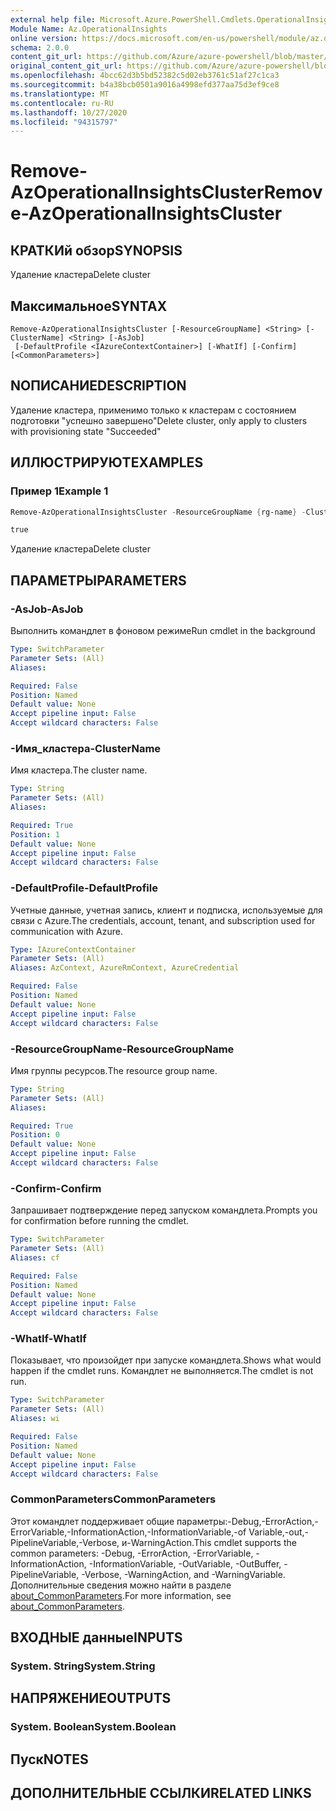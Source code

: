 ```yaml
---
external help file: Microsoft.Azure.PowerShell.Cmdlets.OperationalInsights.dll-Help.xml
Module Name: Az.OperationalInsights
online version: https://docs.microsoft.com/en-us/powershell/module/az.operationalinsights/remove-azoperationalinsightscluster
schema: 2.0.0
content_git_url: https://github.com/Azure/azure-powershell/blob/master/src/OperationalInsights/OperationalInsights/help/Remove-AzOperationalInsightsCluster.md
original_content_git_url: https://github.com/Azure/azure-powershell/blob/master/src/OperationalInsights/OperationalInsights/help/Remove-AzOperationalInsightsCluster.md
ms.openlocfilehash: 4bcc62d3b5bd52382c5d02eb3761c51af27c1ca3
ms.sourcegitcommit: b4a38bcb0501a9016a4998efd377aa75d3ef9ce8
ms.translationtype: MT
ms.contentlocale: ru-RU
ms.lasthandoff: 10/27/2020
ms.locfileid: "94315797"
---
```

# <span data-ttu-id="6801e-101">Remove-AzOperationalInsightsCluster</span><span class="sxs-lookup"><span data-stu-id="6801e-101">Remove-AzOperationalInsightsCluster</span></span>

## <span data-ttu-id="6801e-102">КРАТКИй обзор</span><span class="sxs-lookup"><span data-stu-id="6801e-102">SYNOPSIS</span></span>
<span data-ttu-id="6801e-103">Удаление кластера</span><span class="sxs-lookup"><span data-stu-id="6801e-103">Delete cluster</span></span>

## <span data-ttu-id="6801e-104">Максимальное</span><span class="sxs-lookup"><span data-stu-id="6801e-104">SYNTAX</span></span>

```
Remove-AzOperationalInsightsCluster [-ResourceGroupName] <String> [-ClusterName] <String> [-AsJob]
 [-DefaultProfile <IAzureContextContainer>] [-WhatIf] [-Confirm] [<CommonParameters>]
```

## <span data-ttu-id="6801e-105">NОПИСАНИЕ</span><span class="sxs-lookup"><span data-stu-id="6801e-105">DESCRIPTION</span></span>
<span data-ttu-id="6801e-106">Удаление кластера, применимо только к кластерам с состоянием подготовки "успешно завершено"</span><span class="sxs-lookup"><span data-stu-id="6801e-106">Delete cluster, only apply to clusters with provisioning state "Succeeded"</span></span>

## <span data-ttu-id="6801e-107">ИЛЛЮСТРИРУЮТ</span><span class="sxs-lookup"><span data-stu-id="6801e-107">EXAMPLES</span></span>

### <span data-ttu-id="6801e-108">Пример 1</span><span class="sxs-lookup"><span data-stu-id="6801e-108">Example 1</span></span>
```powershell
Remove-AzOperationalInsightsCluster -ResourceGroupName {rg-name} -ClusterName {cluster-name}

true
```

<span data-ttu-id="6801e-109">Удаление кластера</span><span class="sxs-lookup"><span data-stu-id="6801e-109">Delete cluster</span></span>

## <span data-ttu-id="6801e-110">ПАРАМЕТРЫ</span><span class="sxs-lookup"><span data-stu-id="6801e-110">PARAMETERS</span></span>

### <span data-ttu-id="6801e-111">-AsJob</span><span class="sxs-lookup"><span data-stu-id="6801e-111">-AsJob</span></span>
<span data-ttu-id="6801e-112">Выполнить командлет в фоновом режиме</span><span class="sxs-lookup"><span data-stu-id="6801e-112">Run cmdlet in the background</span></span>

```yaml
Type: SwitchParameter
Parameter Sets: (All)
Aliases:

Required: False
Position: Named
Default value: None
Accept pipeline input: False
Accept wildcard characters: False
```

### <span data-ttu-id="6801e-113">-Имя_кластера</span><span class="sxs-lookup"><span data-stu-id="6801e-113">-ClusterName</span></span>
<span data-ttu-id="6801e-114">Имя кластера.</span><span class="sxs-lookup"><span data-stu-id="6801e-114">The cluster name.</span></span>

```yaml
Type: String
Parameter Sets: (All)
Aliases:

Required: True
Position: 1
Default value: None
Accept pipeline input: False
Accept wildcard characters: False
```

### <span data-ttu-id="6801e-115">-DefaultProfile</span><span class="sxs-lookup"><span data-stu-id="6801e-115">-DefaultProfile</span></span>
<span data-ttu-id="6801e-116">Учетные данные, учетная запись, клиент и подписка, используемые для связи с Azure.</span><span class="sxs-lookup"><span data-stu-id="6801e-116">The credentials, account, tenant, and subscription used for communication with Azure.</span></span>

```yaml
Type: IAzureContextContainer
Parameter Sets: (All)
Aliases: AzContext, AzureRmContext, AzureCredential

Required: False
Position: Named
Default value: None
Accept pipeline input: False
Accept wildcard characters: False
```

### <span data-ttu-id="6801e-117">-ResourceGroupName</span><span class="sxs-lookup"><span data-stu-id="6801e-117">-ResourceGroupName</span></span>
<span data-ttu-id="6801e-118">Имя группы ресурсов.</span><span class="sxs-lookup"><span data-stu-id="6801e-118">The resource group name.</span></span>

```yaml
Type: String
Parameter Sets: (All)
Aliases:

Required: True
Position: 0
Default value: None
Accept pipeline input: False
Accept wildcard characters: False
```

### <span data-ttu-id="6801e-119">-Confirm</span><span class="sxs-lookup"><span data-stu-id="6801e-119">-Confirm</span></span>
<span data-ttu-id="6801e-120">Запрашивает подтверждение перед запуском командлета.</span><span class="sxs-lookup"><span data-stu-id="6801e-120">Prompts you for confirmation before running the cmdlet.</span></span>

```yaml
Type: SwitchParameter
Parameter Sets: (All)
Aliases: cf

Required: False
Position: Named
Default value: None
Accept pipeline input: False
Accept wildcard characters: False
```

### <span data-ttu-id="6801e-121">-WhatIf</span><span class="sxs-lookup"><span data-stu-id="6801e-121">-WhatIf</span></span>
<span data-ttu-id="6801e-122">Показывает, что произойдет при запуске командлета.</span><span class="sxs-lookup"><span data-stu-id="6801e-122">Shows what would happen if the cmdlet runs.</span></span>
<span data-ttu-id="6801e-123">Командлет не выполняется.</span><span class="sxs-lookup"><span data-stu-id="6801e-123">The cmdlet is not run.</span></span>

```yaml
Type: SwitchParameter
Parameter Sets: (All)
Aliases: wi

Required: False
Position: Named
Default value: None
Accept pipeline input: False
Accept wildcard characters: False
```

### <span data-ttu-id="6801e-124">CommonParameters</span><span class="sxs-lookup"><span data-stu-id="6801e-124">CommonParameters</span></span>
<span data-ttu-id="6801e-125">Этот командлет поддерживает общие параметры:-Debug,-ErrorAction,-ErrorVariable,-InformationAction,-InformationVariable,-of Variable,-out,-PipelineVariable,-Verbose, и-WarningAction.</span><span class="sxs-lookup"><span data-stu-id="6801e-125">This cmdlet supports the common parameters: -Debug, -ErrorAction, -ErrorVariable, -InformationAction, -InformationVariable, -OutVariable, -OutBuffer, -PipelineVariable, -Verbose, -WarningAction, and -WarningVariable.</span></span> <span data-ttu-id="6801e-126">Дополнительные сведения можно найти в разделе [about_CommonParameters](http://go.microsoft.com/fwlink/?LinkID=113216).</span><span class="sxs-lookup"><span data-stu-id="6801e-126">For more information, see [about_CommonParameters](http://go.microsoft.com/fwlink/?LinkID=113216).</span></span>

## <span data-ttu-id="6801e-127">ВХОДНЫЕ данные</span><span class="sxs-lookup"><span data-stu-id="6801e-127">INPUTS</span></span>

### <span data-ttu-id="6801e-128">System. String</span><span class="sxs-lookup"><span data-stu-id="6801e-128">System.String</span></span>

## <span data-ttu-id="6801e-129">НАПРЯЖЕНИЕ</span><span class="sxs-lookup"><span data-stu-id="6801e-129">OUTPUTS</span></span>

### <span data-ttu-id="6801e-130">System. Boolean</span><span class="sxs-lookup"><span data-stu-id="6801e-130">System.Boolean</span></span>

## <span data-ttu-id="6801e-131">Пуск</span><span class="sxs-lookup"><span data-stu-id="6801e-131">NOTES</span></span>

## <span data-ttu-id="6801e-132">ДОПОЛНИТЕЛЬНЫЕ ССЫЛКИ</span><span class="sxs-lookup"><span data-stu-id="6801e-132">RELATED LINKS</span></span>
